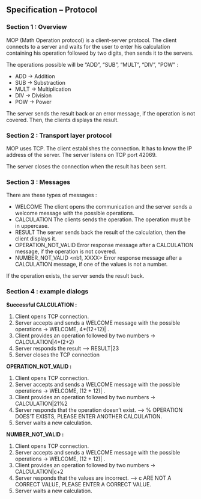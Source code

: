 ## Specification – Protocol

### Section 1 : Overview

MOP (Math Operation protocol) is a client-server protocol. 
The client connects to a server and waits for the user to enter his calculation containing his operation followed by two digits, then sends it to the servers.

The operations possible will be “ADD”, “SUB”, “MULT”, “DIV”, "POW" :
-	ADD -> Addition
-	SUB -> Substraction
-	MULT -> Multiplication
-	DIV -> Division
-	POW -> Power

The server sends the result back or an error message, if the operation is not covered.
Then, the clients displays the result.

### Section 2 : Transport layer protocol

MOP uses TCP. The client establishes the connection. 
It has to know the IP address of the server. 
The server listens on TCP port 42069.

The server closes the connection when the result has been sent.

### Section 3 : Messages

There are these types of messages :
-	WELCOME
     The client opens the communication and the server sends a welcome message with the possible operations.
-	CALCULATION <nb1 OPERATION nb2>
     The clients sends the operation. The operation must be in uppercase.
-	RESULT <Number>
     The server sends back the result of the calculation, then the client displays it.
-	OPERATION_NOT_VALID <operation>
     Error response message after a CALCULATION message, if the operation is not covered.
-   NUMBER_NOT_VALID <nb1, XXXX>
     Error response message after a CALCULATION message, if one of the values is not a number.

If the operation exists, the server sends the result back.

### Section 4 : example dialogs

**Successful CALCULATION :**
1. Client opens TCP connection.
2. Server accepts and sends a WELCOME message with the possible operations -> WELCOME, 4*(12+12)| <OP>. 
3. Client provides an operation followed by two numbers -> CALCULATION|4*(2+2)
4. Server responds the result --> RESULT|23
5. Server closes the TCP connection

**OPERATION_NOT_VALID :**
1. Client opens TCP connection.
2. Server accepts and sends a WELCOME message with the possible operations -> WELCOME, (12 + 12)| <OP>. 
3. Client provides an operation followed by two numbers -> CALCULATION|21%2
4. Server responds that the operation doesn’t exist. --> % OPERATION DOES'T EXISTS, PLEASE ENTER ANOTHER CALCULATION.
5. Server waits a new calculation.

**NUMBER_NOT_VALID :**
1. Client opens TCP connection.
2. Server accepts and sends a WELCOME message with the possible operations -> WELCOME, (12 + 12)| <OP>. 
3. Client provides an operation followed by two numbers -> CALCULATION|c+2
4. Server responds that the values are incorrect. --> c ARE NOT A CORRECT VALUE, PLEASE ENTER A CORRECT VALUE.
5. Server waits a new calculation.



